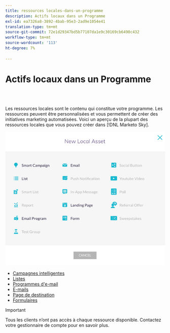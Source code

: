 ```yaml
---
title: ressources locales-dans-un-programme
description: Actifs locaux dans un Programme
exl-id: ea7326a8-3892-4bab-95e3-2ad9e1054e41
translation-type: tm+mt
source-git-commit: 72e1d29347bd5b77107da1e9c30169cb6490c432
workflow-type: tm+mt
source-wordcount: '113'
ht-degree: 7%

---
```


# Actifs locaux dans un Programme

<br> 

Les ressources locales sont le contenu qui constitue votre programme. Les ressources peuvent être personnalisées et vous permettent de créer des initiatives marketing automatisées. Voici un aperçu de la plupart des ressources locales que vous pouvez créer dans [!DNL Marketo Sky].

![Image un](/help/sky/assets/programs/local-assets-in-a-program/local-assets-in-a-program-1.jpg)

* [Campagnes intelligentes](https://docs.marketo.com/display/MER/Smart+Campaigns)
* [Listes](https://docs.marketo.com/display/DOCS/Understanding+Static+Lists)
* [Programmes d&#39;e-mail](https://docs.marketo.com/display/DOCS/Email+Programs)
* [E-mails](https://docs.marketo.com/display/DOCS/Create+an+Email+for+an+Email+Program)
* [Page de destination](https://docs.marketo.com/display/DOCS/Landing+Pages)
* [Formulaires](https://docs.marketo.com/display/DOCS/Forms)

>[!IMPORTANT]
>
>Tous les clients n’ont pas accès à chaque ressource disponible. Contactez votre gestionnaire de compte pour en savoir plus.
